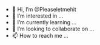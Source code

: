 - 👋 Hi, I’m @Pleaseletmehit
- 👀 I’m interested in ...
- 🌱 I’m currently learning ...
- 💞️ I’m looking to collaborate on ...
- 📫 How to reach me ...

<!---
Pleaseletmehit/Pleaseletmehit is a ✨ special ✨ repository because its `README.md` (this file) appears on your GitHub profile.
You can click the Preview link to take a look at your changes.
--->
